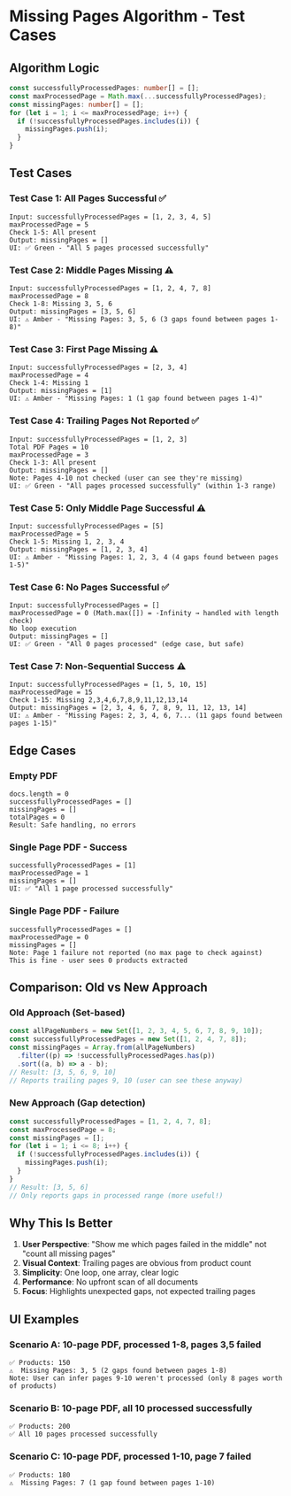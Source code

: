 # Missing Pages Algorithm - Test Cases

## Algorithm Logic

```typescript
const successfullyProcessedPages: number[] = [];
const maxProcessedPage = Math.max(...successfullyProcessedPages);
const missingPages: number[] = [];
for (let i = 1; i <= maxProcessedPage; i++) {
  if (!successfullyProcessedPages.includes(i)) {
    missingPages.push(i);
  }
}
```

## Test Cases

### Test Case 1: All Pages Successful ✅

```
Input: successfullyProcessedPages = [1, 2, 3, 4, 5]
maxProcessedPage = 5
Check 1-5: All present
Output: missingPages = []
UI: ✅ Green - "All 5 pages processed successfully"
```

### Test Case 2: Middle Pages Missing ⚠️

```
Input: successfullyProcessedPages = [1, 2, 4, 7, 8]
maxProcessedPage = 8
Check 1-8: Missing 3, 5, 6
Output: missingPages = [3, 5, 6]
UI: ⚠️ Amber - "Missing Pages: 3, 5, 6 (3 gaps found between pages 1-8)"
```

### Test Case 3: First Page Missing ⚠️

```
Input: successfullyProcessedPages = [2, 3, 4]
maxProcessedPage = 4
Check 1-4: Missing 1
Output: missingPages = [1]
UI: ⚠️ Amber - "Missing Pages: 1 (1 gap found between pages 1-4)"
```

### Test Case 4: Trailing Pages Not Reported ✅

```
Input: successfullyProcessedPages = [1, 2, 3]
Total PDF Pages = 10
maxProcessedPage = 3
Check 1-3: All present
Output: missingPages = []
Note: Pages 4-10 not checked (user can see they're missing)
UI: ✅ Green - "All pages processed successfully" (within 1-3 range)
```

### Test Case 5: Only Middle Page Successful ⚠️

```
Input: successfullyProcessedPages = [5]
maxProcessedPage = 5
Check 1-5: Missing 1, 2, 3, 4
Output: missingPages = [1, 2, 3, 4]
UI: ⚠️ Amber - "Missing Pages: 1, 2, 3, 4 (4 gaps found between pages 1-5)"
```

### Test Case 6: No Pages Successful ✅

```
Input: successfullyProcessedPages = []
maxProcessedPage = 0 (Math.max([]) = -Infinity → handled with length check)
No loop execution
Output: missingPages = []
UI: ✅ Green - "All 0 pages processed" (edge case, but safe)
```

### Test Case 7: Non-Sequential Success ⚠️

```
Input: successfullyProcessedPages = [1, 5, 10, 15]
maxProcessedPage = 15
Check 1-15: Missing 2,3,4,6,7,8,9,11,12,13,14
Output: missingPages = [2, 3, 4, 6, 7, 8, 9, 11, 12, 13, 14]
UI: ⚠️ Amber - "Missing Pages: 2, 3, 4, 6, 7... (11 gaps found between pages 1-15)"
```

## Edge Cases

### Empty PDF

```
docs.length = 0
successfullyProcessedPages = []
missingPages = []
totalPages = 0
Result: Safe handling, no errors
```

### Single Page PDF - Success

```
successfullyProcessedPages = [1]
maxProcessedPage = 1
missingPages = []
UI: ✅ "All 1 page processed successfully"
```

### Single Page PDF - Failure

```
successfullyProcessedPages = []
maxProcessedPage = 0
missingPages = []
Note: Page 1 failure not reported (no max page to check against)
This is fine - user sees 0 products extracted
```

## Comparison: Old vs New Approach

### Old Approach (Set-based)

```typescript
const allPageNumbers = new Set([1, 2, 3, 4, 5, 6, 7, 8, 9, 10]);
const successfullyProcessedPages = new Set([1, 2, 4, 7, 8]);
const missingPages = Array.from(allPageNumbers)
  .filter((p) => !successfullyProcessedPages.has(p))
  .sort((a, b) => a - b);
// Result: [3, 5, 6, 9, 10]
// Reports trailing pages 9, 10 (user can see these anyway)
```

### New Approach (Gap detection)

```typescript
const successfullyProcessedPages = [1, 2, 4, 7, 8];
const maxProcessedPage = 8;
const missingPages = [];
for (let i = 1; i <= 8; i++) {
  if (!successfullyProcessedPages.includes(i)) {
    missingPages.push(i);
  }
}
// Result: [3, 5, 6]
// Only reports gaps in processed range (more useful!)
```

## Why This Is Better

1. **User Perspective**: "Show me which pages failed in the middle" not "count all missing pages"
2. **Visual Context**: Trailing pages are obvious from product count
3. **Simplicity**: One loop, one array, clear logic
4. **Performance**: No upfront scan of all documents
5. **Focus**: Highlights unexpected gaps, not expected trailing pages

## UI Examples

### Scenario A: 10-page PDF, processed 1-8, pages 3,5 failed

```
✅ Products: 150
⚠️  Missing Pages: 3, 5 (2 gaps found between pages 1-8)
Note: User can infer pages 9-10 weren't processed (only 8 pages worth of products)
```

### Scenario B: 10-page PDF, all 10 processed successfully

```
✅ Products: 200
✅ All 10 pages processed successfully
```

### Scenario C: 10-page PDF, processed 1-10, page 7 failed

```
✅ Products: 180
⚠️  Missing Pages: 7 (1 gap found between pages 1-10)
```
